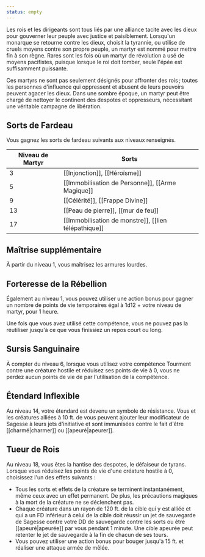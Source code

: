 ```yaml
---
status: empty
---
```

Les rois et les dirigeants sont tous liés par une alliance tacite avec les dieux pour gouverner leur peuple avec justice et paisiblement. Lorsqu'un monarque se retourne contre les dieux, choisit la tyrannie, ou utilise de cruels moyens contre son propre peuple, un martyr est nommé pour mettre fin à son règne. Rares sont les fois où un martyr de révolution a usé de moyens pacifistes, puisque lorsque le roi doit tomber, seule l'épée est suffisamment puissante.

Ces martyrs ne sont pas seulement désignés pour affronter des rois ; toutes les personnes d'influence qui oppressent et abusent de leurs pouvoirs peuvent agacer les dieux. Dans une sombre époque, un martyr peut être chargé de nettoyer le continent des despotes et oppresseurs, nécessitant une véritable campagne de libération.

## Sorts de Fardeau

Vous gagnez les sorts de fardeau suivants aux niveaux renseignés. 

| Niveau de Martyr | Sorts                                                |
| ---------------- | ---------------------------------------------------- |
| 3                | [[Injonction]], [[Héroïsme]]                         |
| 5                | [[Immobilisation de Personne]], [[Arme Magique]]     |
| 9                | [[Célérité]], [[Frappe Divine]]                      |
| 13               | [[Peau de pierre]], [[mur de feu]]                   |
| 17               | [[Immobilisation de monstre]], [[lien télépathique]] |

## Maîtrise supplémentaire

À partir du niveau 1, vous maîtrisez les armures lourdes.

## Forteresse de la Rébellion

Également au niveau 1, vous pouvez utiliser une action bonus pour gagner un nombre de points de vie temporaires égal à 1d12 + votre niveau de martyr, pour 1 heure.

Une fois que vous avez utilisé cette compétence, vous ne pouvez pas la réutiliser jusqu'à ce que vous finissiez un repos court ou long.

## Sursis Sanguinaire

À compter du niveau 6, lorsque vous utilisez votre compétence Tourment contre une créature hostile et réduisez ses points de vie à 0, vous ne perdez aucun points de vie de par l'utilisation de la compétence.

## Étendard Inflexible

Au niveau 14, votre étendard est devenu un symbole de résistance. Vous et les créatures alliées à 10 ft. de vous peuvent ajouter leur modificateur de Sagesse à leurs jets d'initiative et sont immunisées contre le fait d'être [[charmé|charmer]] ou [[apeuré|apeurer]].

## Tueur de Rois

Au niveau 18, vous êtes la hantise des despotes, le défaiseur de tyrans. Lorsque vous réduisez les points de vie d'une créature hostile à 0, choisissez l'un des effets suivants :

 - Tous les sorts et effets de la créature se terminent instantanément, même ceux avec un effet permanent. De plus, les précautions magiques à la mort de la créature ne se déclenchent pas.
 - Chaque créature dans un rayon de 120 ft. de la cible qui y est alliée et qui a un FD inférieur à celui de la cible doit réussir un jet de sauvegarde de Sagesse contre votre DD de sauvegarde contre les sorts ou être [[apeuré|apeurée]] par vous pendant 1 minute. Une cible apeurée peut retenter le jet de sauvegarde à la fin de chacun de ses tours.
 - Vous pouvez utiliser une action bonus pour bouger jusqu'à 15 ft. et réaliser une attaque armée de mêlée.